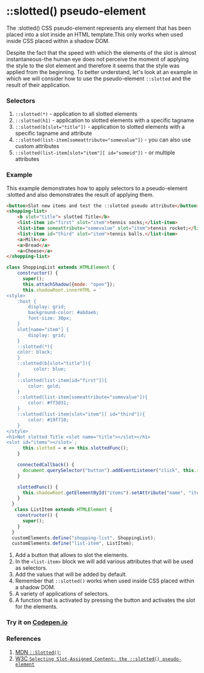 # ::slotted() pseudo-element
The :slotted() CSS pseudo-element represents any element that has been placed into a slot inside an HTML template.This only works when used inside CSS placed within a shadow DOM.

Despite the fact that the speed with which the elements of the slot is almost instantaneous-the human eye
does not perceive the moment of applying the style to the slot element and therefore it seems that the 
style was applied from the beginning. To better understand, let's look at an example in which we 
will consider how to use the pseudo-element `::slotted` and the result of their application.
### Selectors
1. `::slotted(*)` - application to all slotted elements
2. `::slotted(h1)` - application to slotted elements with a specific tagname
3. `::slotted(b[slot="title"])` - application to slotted elements with a specific tagname and attribute
4. `::slotted(list-item[someattribute="somevalue"])` - you can also use custom attributes
5. `::slotted(list-item[slot="item"][ id="someid"])` - or multiple attributes

### Example
This example demonstrates how to apply selectors to a pseudo-element :slotted and also demonstrates the result of applying them.
```html
<button>Slot new items and test the ::slotted pseudo attribute</button>           [1]
<shopping-list>
    <b slot="title"> slotted Title</b>
    <list-item id="first" slot="item">tennis socks;</list-item>                   [2]
    <list-item someattribute="somevalue" slot="item">tennis rocket;</list-item>
    <list-item id="third" slot="item">tennis balls.</list-item>
    <a>Milk</a>                                                                   [3]
    <a>Bread</a>
    <a>Cheese</a>
</shopping-list>
```

```javascript
class ShoppingList extends HTMLElement {
    constructor() {
      super();
      this.attachShadow({mode: "open"});                                          [4]
      this.shadowRoot.innerHTML = `
<style>
    :host {
        display: grid;
        background-color: #abdaeb;
        font-size: 30px;
    }
    slot[name="item"] {                                                           [5]
        display: grid;
    }
    ::slotted(*){
    color: black;
    }
    ::slotted(b[slot="title"]){                                                   [5a]
          color: blue;
    } 
    ::slotted(list-item[id="first"]){                                             [5b]
        color: gold;
    }
    ::slotted(list-item[someattribute="somevalue"]){                              [5c]
        color: #ff3d31;
    }
    ::slotted(list-item[slot="item"][ id="third"]){                               [5d]
        color: #19f710;
    }
</style>
<h1>Not slotted Title <slot name="title"></slot></h1>
<slot id="items"></slot>`;
      this.slotted = e => this.slottedFunc();
    }

    connectedCallback() {
      document.querySelector("button").addEventListener("click", this.slotted)
    }

    slottedFunc() {
      this.shadowRoot.getElementById("items").setAttribute("name", "item");       [6]
    }
  }
   class ListItem extends HTMLElement {
    constructor() {
      super();
    }
  }
  customElements.define("shopping-list", ShoppingList);
  customElements.define("list-item", ListItem);
```
1. Add a button that allows to slot the elements.
2. In the `<list-item>` block we will add various attributes that will be used as selectors.
3. Add the values that will be added by default.
4. Remember that `::slotted()` works when used inside CSS placed within a shadow DOM.
5. A variety of applications of selectors.
6. A function that is activated by pressing the button and activates the slot for the elements.
### Try it on [Codepen.io](https://codepen.io/Halochkin/pen/QVovwK?editors=0010)

### References 
1. [MDN `::Slotted()`](https://developer.mozilla.org/en-US/docs/Web/CSS/::slotted);
2. [W3C `Selecting Slot-Assigned Content: the ::slotted() pseudo-element`](https://drafts.csswg.org/css-scoping/#slotted-pseudo)

